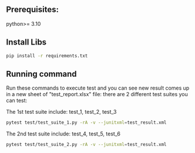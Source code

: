 
## Prerequisites:
python>= 3.10

## Install Libs
```sh
pip install -r requirements.txt
```

## Running command
Run these commands to execute test and you can see new result comes up in a new sheet of "test_report.xlsx" file:
there are 2 different test suites you can test:

The 1st test suite include: test_1, test_2, test_3
```sh
pytest test/test_suite_1.py -rA -v --junitxml=test_result.xml
```
The 2nd test suite include: test_4, test_5, test_6
```sh
pytest test/test_suite_2.py -rA -v --junitxml=test_result.xml
```


